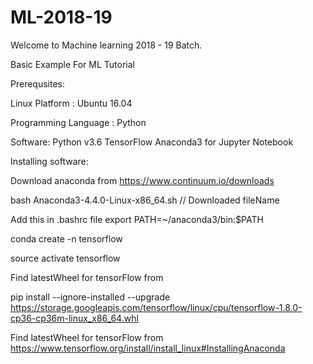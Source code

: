 # ML-2018-19
Welcome to Machine learning 2018 - 19 Batch.


Basic Example For ML Tutorial

Prerequsites:

Linux Platform : Ubuntu 16.04

Programming Language : Python

Software: Python v3.6 TensorFlow Anaconda3 for Jupyter Notebook

Installing software:

Download anaconda from https://www.continuum.io/downloads

bash Anaconda3-4.4.0-Linux-x86_64.sh // Downloaded fileName

Add this in .bashrc file export PATH=~/anaconda3/bin:$PATH

conda create -n tensorflow

source activate tensorflow

Find latestWheel for tensorFlow from

pip install --ignore-installed --upgrade https://storage.googleapis.com/tensorflow/linux/cpu/tensorflow-1.8.0-cp36-cp36m-linux_x86_64.whl

Find latestWheel for tensorFlow from https://www.tensorflow.org/install/install_linux#InstallingAnaconda
